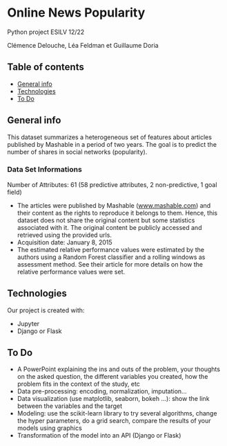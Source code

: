 # Online News Popularity
Python project ESILV 12/22

Clémence Delouche, Léa Feldman et Guillaume Doria

## Table of contents
* [General info](#general-info)
* [Technologies](#technologies)
* [To Do](#setup)


## General info
This dataset summarizes a heterogeneous set of features about articles published by Mashable in a period of two years. The goal is to predict the number of shares in social networks (popularity).

### Data Set Informations 

Number of Attributes: 61 (58 predictive attributes, 2 non-predictive, 1 goal field)

* The articles were published by Mashable (www.mashable.com) and their content as the rights to reproduce it belongs to them. Hence, this dataset does not share the original content but some statistics associated with it. The original content be publicly accessed and retrieved using the provided urls.
* Acquisition date: January 8, 2015
* The estimated relative performance values were estimated by the authors using a Random Forest classifier and a rolling windows as assessment method. See their article for more details on how the relative performance values were set.
	
## Technologies
Our project is created with:
* Jupyter
* Django or Flask


## To Do 
* A PowerPoint explaining the ins and outs of the problem, your thoughts on the asked
question, the different variables you created, how the problem fits in the context of the
study, etc
* Data pre-processing: encoding, normalization, imputation…
* Data visualization (use matplotlib, seaborn, bokeh ...): show the link between
the variables and the target
* Modeling: use the scikit-learn library to try several algorithms, change the
hyper parameters, do a grid search, compare the results of your models using
graphics
* Transformation of the model into an API (Django or Flask)


